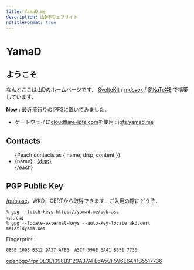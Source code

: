 ```yaml
---
title: YamaD.me
description: 山Dのウェブサイト
noTitleFormat: true
---
```


<script context="module">
  import contacts from "$lib/contacts.json"
</script>

# YamaD

## ようこそ

なんとここは山Dのホームページです．
[SvelteKit](https://kit.svelte.dev) / [mdsvex](https://mdsvex.com) / [$\KaTeX$](https://katex.org) で構築しています．

**New :**
最近流行りのIPFSに置いてみました．

- ゲートウェイに[cloudflare-ipfs.com](https://www.cloudflare.com/distributed-web-gateway/)を使用 : [ipfs.yamad.me](https://ipfs.yamad.me)

## Contacts

<ul>
  {#each contacts as { name, disp, content }}
    <li>{name} : <a href={content} target="_blank" rel="external">{disp}</a></li>
  {/each}
</ul>

## PGP Public Key

[/pub.asc](/pub.asc)，WKD，CERTから取得できます．ご入用の際にどうぞ．

```
% gpg --fetch-keys https://yamad.me/pub.asc
もしくは
% gpg --locate-external-keys --auto-key-locate wkd,cert me(at)dyama.net
```

Fingerprint :

```
0E3E 1098 B312 9A37 AFE6  A5CF 596E 6A41 B551 7736
```

[openpgp4fpr:0E3E1098B3129A37AFE6A5CF596E6A41B5517736](openpgp4fpr:0E3E1098B3129A37AFE6A5CF596E6A41B5517736)
